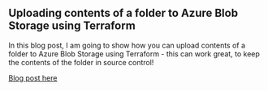 ## Uploading contents of a folder to Azure Blob Storage using Terraform

In this blog post, I am going to show how you can upload contents of a folder to Azure Blob Storage using Terraform - this can work great, to keep the contents of the folder in source control!

[Blog post here](https://thomasthornton.cloud/2022/07/11/uploading-contents-of-a-folder-to-azure-blob-storage-using-terraform/)